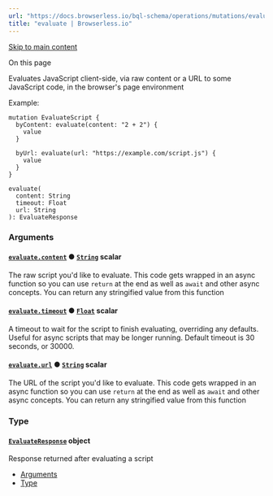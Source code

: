 ```yaml
---
url: "https://docs.browserless.io/bql-schema/operations/mutations/evaluate"
title: "evaluate | Browserless.io"
---
```


[Skip to main content](https://docs.browserless.io/bql-schema/operations/mutations/evaluate#__docusaurus_skipToContent_fallback)

On this page

Evaluates JavaScript client-side, via raw content or a URL to some JavaScript code, in the browser's page environment

Example:

```codeBlockLines_p187
mutation EvaluateScript {
  byContent: evaluate(content: "2 + 2") {
    value
  }

  byUrl: evaluate(url: "https://example.com/script.js") {
    value
  }
}

```

```codeBlockLines_p187
evaluate(
  content: String
  timeout: Float
  url: String
): EvaluateResponse

```

### Arguments [​](https://docs.browserless.io/bql-schema/operations/mutations/evaluate\#arguments "Direct link to Arguments")

#### [`evaluate.content`](https://docs.browserless.io/bql-schema/operations/mutations/evaluate\#) ● [`String`](https://docs.browserless.io/bql-schema/types/scalars/string) scalar [​](https://docs.browserless.io/bql-schema/operations/mutations/evaluate\#evaluatecontentstring- "Direct link to evaluatecontentstring-")

The raw script you'd like to evaluate. This code gets wrapped in an async function so you can use `return` at the end as well as `await` and other async concepts. You can return any stringified value from this function

#### [`evaluate.timeout`](https://docs.browserless.io/bql-schema/operations/mutations/evaluate\#) ● [`Float`](https://docs.browserless.io/bql-schema/types/scalars/float) scalar [​](https://docs.browserless.io/bql-schema/operations/mutations/evaluate\#evaluatetimeoutfloat- "Direct link to evaluatetimeoutfloat-")

A timeout to wait for the script to finish evaluating, overriding any defaults. Useful for async scripts that may be longer running. Default timeout is 30 seconds, or 30000.

#### [`evaluate.url`](https://docs.browserless.io/bql-schema/operations/mutations/evaluate\#) ● [`String`](https://docs.browserless.io/bql-schema/types/scalars/string) scalar [​](https://docs.browserless.io/bql-schema/operations/mutations/evaluate\#evaluateurlstring- "Direct link to evaluateurlstring-")

The URL of the script you'd like to evaluate. This code gets wrapped in an async function so you can use `return` at the end as well as `await` and other async
concepts. You can return any stringified value from this function

### Type [​](https://docs.browserless.io/bql-schema/operations/mutations/evaluate\#type "Direct link to Type")

#### [`EvaluateResponse`](https://docs.browserless.io/bql-schema/types/objects/evaluate-response) object [​](https://docs.browserless.io/bql-schema/operations/mutations/evaluate\#evaluateresponse- "Direct link to evaluateresponse-")

Response returned after evaluating a script

- [Arguments](https://docs.browserless.io/bql-schema/operations/mutations/evaluate#arguments)
- [Type](https://docs.browserless.io/bql-schema/operations/mutations/evaluate#type)